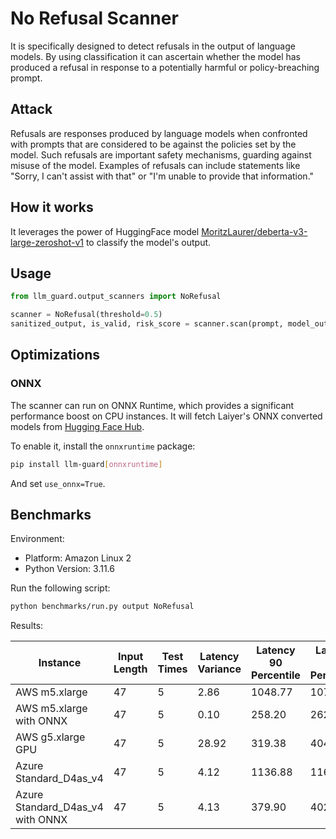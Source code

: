 # No Refusal Scanner

It is specifically designed to detect refusals in the output of language models. By using classification it can
ascertain whether the model has produced a refusal in response to a
potentially harmful or policy-breaching prompt.

## Attack

Refusals are responses produced by language models when confronted with prompts that are considered to be against the
policies set by the model. Such refusals are important safety mechanisms, guarding against misuse of the model. Examples
of refusals can include statements like "Sorry, I can't assist with that" or "I'm unable to provide that information."

## How it works

It leverages the power
of HuggingFace
model [MoritzLaurer/deberta-v3-large-zeroshot-v1](https://huggingface.co/MoritzLaurer/deberta-v3-large-zeroshot-v1)
to classify the model's output.

## Usage

```python
from llm_guard.output_scanners import NoRefusal

scanner = NoRefusal(threshold=0.5)
sanitized_output, is_valid, risk_score = scanner.scan(prompt, model_output)
```

## Optimizations

### ONNX

The scanner can run on ONNX Runtime, which provides a significant performance boost on CPU instances. It will fetch
Laiyer's ONNX converted models from [Hugging Face Hub](https://huggingface.co/laiyer).

To enable it, install the `onnxruntime` package:

```sh
pip install llm-guard[onnxruntime]
```

And set `use_onnx=True`.

## Benchmarks

Environment:

- Platform: Amazon Linux 2
- Python Version: 3.11.6

Run the following script:

```sh
python benchmarks/run.py output NoRefusal
```

Results:

| Instance                         | Input Length | Test Times | Latency Variance | Latency 90 Percentile | Latency 95 Percentile | Latency 99 Percentile | Average Latency (ms) | QPS    |
|----------------------------------|--------------|------------|------------------|-----------------------|-----------------------|-----------------------|----------------------|--------|
| AWS m5.xlarge                    | 47           | 5          | 2.86             | 1048.77               | 1075.02               | 1096.03               | 994.49               | 47.26  |
| AWS m5.xlarge with ONNX          | 47           | 5          | 0.10             | 258.20                | 262.98                | 266.80                | 247.92               | 189.57 |
| AWS g5.xlarge GPU                | 47           | 5          | 28.92            | 319.38                | 404.24                | 472.13                | 149.02               | 315.40 |
| Azure Standard_D4as_v4           | 47           | 5          | 4.12             | 1136.88               | 1167.30               | 1191.64               | 1069.95              | 43.93  |
| Azure Standard_D4as_v4 with ONNX | 47           | 5          | 4.13             | 379.90                | 402.37                | 420.35                | 303.08               | 155.08 |
